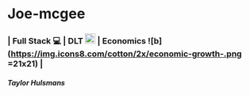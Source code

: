 # Joe-mcgee
### | Full Stack :computer: | DLT <img src="https://avatars3.githubusercontent.com/u/74071671?s=400&u=3301ca03ccb907a45db07bbcfd6980b1a977a5e2&v=4" width="21" height="21" /> | Economics ![b](https://img.icons8.com/cotton/2x/economic-growth-.png =21x21) |
##### Taylor Hulsmans

